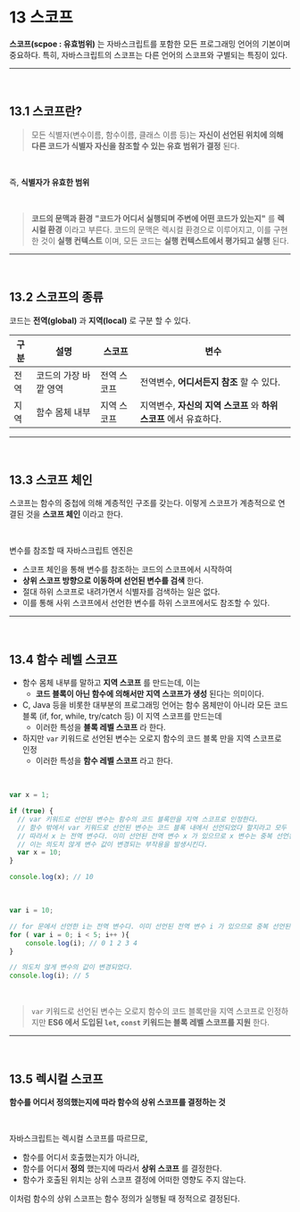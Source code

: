 # 13 스코프
__스코프(scpoe : 유효범위)__ 는 자바스크립트를 포함한 모든 프로그래밍 언어의 기본이며 중요하다.
특히, 자바스크립트의 스코프는 다른 언어의 스코프와 구별되는 특징이 있다.

***
<br>

## 13.1 스코프란?
> 모든 식별자(변수이름, 함수이름, 클래스 이름 등)는 __자신이 선언된 위치에 의해 다른 코드가 식별자 자신을 참조할 수 있는 유효 범위가 결정__ 된다.

<br>

즉, __식별자가 유효한 범위__

<br>

> __코드의 문맥과 환경__
__"코드가 어디서 실행되며 주변에 어떤 코드가 있는지"__ 를 __렉시컬 환경__ 이라고 부른다.
코드의 문맥은 렉시컬 환경으로 이루어지고, 이를 구현한 것이 __실행 컨텍스트__ 이며, 모든 코드는
__실행 컨텍스트에서 평가되고 실행__ 된다.

***
<br>

## 13.2 스코프의 종류
코드는 __전역(global)__ 과 __지역(local)__ 로 구분 할 수 있다.

| 구분 | 설명 | 스코프 | 변수|
|--|--|--|--|
|전역|코드의 가장 바깥 영역|전역 스코프|전역변수, __어디서든지 참조__ 할 수 있다.
|지역|함수 몸체 내부|지역 스코프|지역변수, __자신의 지역 스코프__ 와 __하위 스코프__ 에서 유효하다.

***
<br>

## 13.3 스코프 체인
스코프는 함수의 중첩에 의해 계층적인 구조를 갖는다. 
이렇게 스코프가 계층적으로 연결된 것을 __스코프 체인__ 이라고 한다.

<br>

변수를 참조할 때 자바스크립트 엔진은
- 스코프 체인을 통해 변수를 참조하는 코드의 스코프에서 시작하여
- __상위 스코프 방향으로 이동하며 선언된 변수를 검색__ 한다.
- 절대 하위 스코프로 내려가면서 식별자를 검색하는 일은 없다.
- 이를 통해 사위 스코프에서 선언한 변수를 하위 스코프에서도 참조할 수 있다.

***
<br>

## 13.4 함수 레벨 스코프
- 함수 몸체 내부를 말하고 __지역 스코프__ 를 만드는데, 이는 
   - __코드 블록이 아닌 함수에 의해서만 지역 스코프가 생성__ 된다는 의미이다.
- C, Java 등을 비롯한 대부분의 프로그래밍 언어는 함수 몸체만이 아니라 모든 코드 블록
(if, for, while, try/catch 등) 이 지역 스코프를 만드는데
   - 이러한 특성을 __블록 레벨 스코프__ 라 한다.
- 하지만 `var` 키워드로 선언된 변수는 오로지 함수의 코드 블록 만을 지역 스코프로 인정
   - 이러한 특성을 __함수 레벨 스코프__ 라고 한다.
   
<br>

```js
var x = 1;

if (true) {
  // var 키워드로 선언된 변수는 함수의 코드 블록만을 지역 스코프로 인정한다.
  // 함수 밖에서 var 키워드로 선언된 변수는 코드 블록 내에서 선언되었다 할지라고 모두 전역 변수다.
  // 따라서 x 는 전역 변수다. 이미 선언된 전역 변수 x 가 있으므로 x 변수는 중복 선언된다.
  // 이는 의도치 않게 변수 값이 변경되는 부작용을 발생시킨다.
  var x = 10;
}

console.log(x); // 10
```

<br>

```js
var i = 10;

// for 문에서 선언한 i는 전역 변수다. 이미 선언된 전역 변수 i 가 있으므로 중복 선언된다.
for ( var i = 0; i < 5; i++ ){
	console.log(i); // 0 1 2 3 4
}

// 의도치 않게 변수의 값이 변경되었다.
console.log(i); // 5
```

<br>

> `var` 키워드로 선언된 변수는 오로지 함수의 코드 블록만을 지역 스코프로 인정하지만
__ES6 에서 도입된 `let`, `const` 키워드는 블록 레벨 스코프를 지원__ 한다.

***
<br>

## 13.5 렉시컬 스코프 
__함수를 어디서 정의했는지에 따라 함수의 상위 스코프를 결정하는 것__

<br>

자바스크립트는 렉시컬 스코프를 따르므로,
- 함수를 어디서 호출했는지가 아니라,
- 함수를 어디서 __정의__ 했는지에 따라서 __상위 스코프__ 를 결정한다.
- 함수가 호출된 위치는 상위 스코프 결정에 어떠한 영향도 주지 않는다.

이처럼 함수의 상위 스코프는 함수 정의가 실행될 때 정적으로 결정된다.
